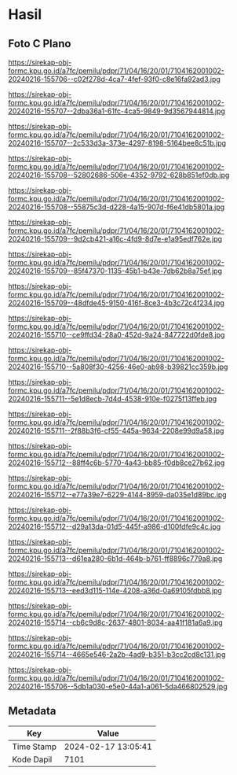 # Hasil

## Foto C Plano

https://sirekap-obj-formc.kpu.go.id/a7fc/pemilu/pdpr/71/04/16/20/01/7104162001002-20240216-155706--c02f278d-4ca7-4fef-93f0-c8e16fa92ad3.jpg

https://sirekap-obj-formc.kpu.go.id/a7fc/pemilu/pdpr/71/04/16/20/01/7104162001002-20240216-155707--2dba36a1-61fc-4ca5-9849-9d3567944814.jpg

https://sirekap-obj-formc.kpu.go.id/a7fc/pemilu/pdpr/71/04/16/20/01/7104162001002-20240216-155707--2c533d3a-373e-4297-8198-5164bee8c51b.jpg

https://sirekap-obj-formc.kpu.go.id/a7fc/pemilu/pdpr/71/04/16/20/01/7104162001002-20240216-155708--52802686-506e-4352-9792-628b851ef0db.jpg

https://sirekap-obj-formc.kpu.go.id/a7fc/pemilu/pdpr/71/04/16/20/01/7104162001002-20240216-155708--55875c3d-d228-4a15-907d-f6e41db5801a.jpg

https://sirekap-obj-formc.kpu.go.id/a7fc/pemilu/pdpr/71/04/16/20/01/7104162001002-20240216-155709--9d2cb421-a16c-4fd9-8d7e-e1a95edf762e.jpg

https://sirekap-obj-formc.kpu.go.id/a7fc/pemilu/pdpr/71/04/16/20/01/7104162001002-20240216-155709--85f47370-1135-45b1-b43e-7db62b8a75ef.jpg

https://sirekap-obj-formc.kpu.go.id/a7fc/pemilu/pdpr/71/04/16/20/01/7104162001002-20240216-155709--48dfde45-9150-416f-8ce3-4b3c72c4f234.jpg

https://sirekap-obj-formc.kpu.go.id/a7fc/pemilu/pdpr/71/04/16/20/01/7104162001002-20240216-155710--ce9ffd34-28a0-452d-9a24-847722d0fde8.jpg

https://sirekap-obj-formc.kpu.go.id/a7fc/pemilu/pdpr/71/04/16/20/01/7104162001002-20240216-155710--5a808f30-4256-46e0-ab98-b39821cc359b.jpg

https://sirekap-obj-formc.kpu.go.id/a7fc/pemilu/pdpr/71/04/16/20/01/7104162001002-20240216-155711--5e1d8ecb-7d4d-4538-910e-f0275f13ffeb.jpg

https://sirekap-obj-formc.kpu.go.id/a7fc/pemilu/pdpr/71/04/16/20/01/7104162001002-20240216-155711--2f88b3f6-cf55-445a-9634-2208e99d9a58.jpg

https://sirekap-obj-formc.kpu.go.id/a7fc/pemilu/pdpr/71/04/16/20/01/7104162001002-20240216-155712--88ff4c6b-5770-4a43-bb85-f0db8ce27b62.jpg

https://sirekap-obj-formc.kpu.go.id/a7fc/pemilu/pdpr/71/04/16/20/01/7104162001002-20240216-155712--e77a39e7-6229-4144-8959-da035e1d89bc.jpg

https://sirekap-obj-formc.kpu.go.id/a7fc/pemilu/pdpr/71/04/16/20/01/7104162001002-20240216-155712--d29a13da-01d5-445f-a986-d100fdfe9c4c.jpg

https://sirekap-obj-formc.kpu.go.id/a7fc/pemilu/pdpr/71/04/16/20/01/7104162001002-20240216-155713--d61ea280-6b1d-464b-b761-ff8896c779a8.jpg

https://sirekap-obj-formc.kpu.go.id/a7fc/pemilu/pdpr/71/04/16/20/01/7104162001002-20240216-155713--eed3d115-114e-4208-a36d-0a69105fdbb8.jpg

https://sirekap-obj-formc.kpu.go.id/a7fc/pemilu/pdpr/71/04/16/20/01/7104162001002-20240216-155714--cb6c9d8c-2637-4801-8034-aa41f181a6a9.jpg

https://sirekap-obj-formc.kpu.go.id/a7fc/pemilu/pdpr/71/04/16/20/01/7104162001002-20240216-155714--4665e546-2a2b-4ad9-b351-b3cc2cd8c131.jpg

https://sirekap-obj-formc.kpu.go.id/a7fc/pemilu/pdpr/71/04/16/20/01/7104162001002-20240216-155706--5db1a030-e5e0-44a1-a061-5da466802529.jpg


## Metadata

| Key        | Value               |
| ---------- | ------------------- |
| Time Stamp | 2024-02-17 13:05:41 |
| Kode Dapil | 7101                |



